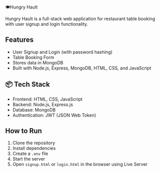 🍽️Hungry Hault

Hungry Hault is a full-stack web application for restaurant table booking with user signup and login functionality.

## Features

- User Signup and Login (with password hashing)
- Table Booking Form
- Stores data in MongoDB
- Built with Node.js, Express, MongoDB, HTML, CSS, and JavaScript

## 📦 Tech Stack

- Frontend: HTML, CSS, JavaScript
- Backend: Node.js, Express.js
- Database: MongoDB
- Authentication: JWT (JSON Web Token)

## How to Run

1. Clone the repository
2. Install dependencies
3. Create a `.env` file
4. Start the server
5. Open `signup.html` or `login.html` in the browser using Live Server

